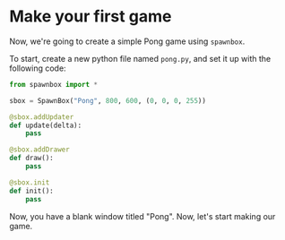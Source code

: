 # Make your first game
Now, we're going to create a simple Pong game using ```spawnbox```.

To start, create a new python file named ```pong.py```, and set it up with the following code:

```py
from spawnbox import *

sbox = SpawnBox("Pong", 800, 600, (0, 0, 0, 255))

@sbox.addUpdater
def update(delta):
    pass

@sbox.addDrawer
def draw():
    pass

@sbox.init
def init():
    pass
```

Now, you have a blank window titled "Pong". Now, let's start making our game.